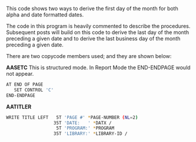 This code shows two ways to derive the first day of the month for both alpha and date formatted dates.

The code in this program is heavily commented to describe the procedures.
Subsequent posts will build on this code to derive the last day of the month preceding a given date and to derive the last business day of the month preceding a given date.

There are two copycode members used; and they are shown below:
 
**AASETC**
This is structured mode. In Report Mode the END-ENDPAGE would not appear.

```bash
AT END OF PAGE
   SET CONTROL 'C'
END-ENDPAGE
```
 
**AATITLER**

```bash
WRITE TITLE LEFT   5T 'PAGE #' *PAGE-NUMBER (NL=2)
                  35T 'DATE:   ' *DATX /
                   5T 'PROGRAM:' *PROGRAM
                  35T 'LIBRARY:' *LIBRARY-ID /
```
